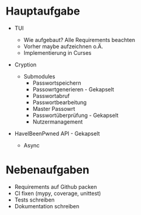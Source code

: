 # Hauptaufgabe
- TUI
  - Wie aufgebaut? Alle Requirements beachten
  - Vorher maybe aufzeichnen o.Ä.
  - Implementierung in Curses

- Cryption
  - Submodules
    - Passwortspeichern
    - Passowrtgenerieren - Gekapselt
    - Passwortabruf 
    - Passwortbearbeitung 
    - Master Passowrt
    - Passwortüberprüfung - Gekapselt
    - Nutzermanagement

- HaveIBeenPwned API - Gekapselt
  - Async
 
# Nebenaufgaben
- Requirements auf Github packen
- CI fixen (mypy, coverage, unittest)
- Tests schreiben
- Dokumentation schreiben
